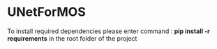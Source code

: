 # UNetForMOS

To install required dependencies please enter command : **pip install -r requirements** in the root folder of the project

